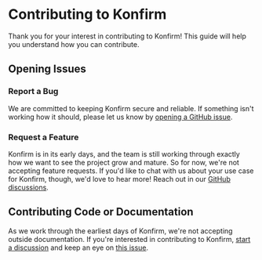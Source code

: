 # Contributing to Konfirm

Thank you for your interest in contributing to Konfirm! This guide will help you understand how you can contribute.

## Opening Issues

### Report a Bug

We are committed to keeping Konfirm secure and reliable. If something isn't working how it should, please let us know by [opening a GitHub issue](https://github.com/raft-tech/konfirm/issues/new).

### Request a Feature

Konfirm is in its early days, and the team is still working through exactly how we want to see the project grow and mature. So for now, we're not accepting feature requests. If you'd like to chat with us about your use case for Konfirm, though, we'd love to hear more! Reach out in our [GitHub discussions](https://github.com/raft-tech/konfirm/discussions).

## Contributing Code or Documentation

As we work through the earliest days of Konfirm, we're not accepting outside documentation. If you're interested in contributing to Konfirm, [start a discussion](https://github.com/raft-tech/konfirm/discussions) and keep an eye on [this issue](https://github.com/raft-tech/konfirm/issues/92).